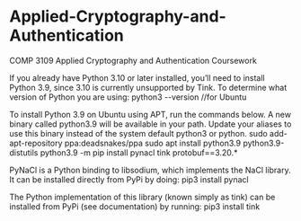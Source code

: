 # Applied-Cryptography-and-Authentication
COMP 3109 Applied Cryptography and Authentication Coursework

If you already have Python 3.10 or later installed, you’ll need to
install Python 3.9, since 3.10 is currently unsupported by Tink. To
determine what version of Python you are using:
  python3 --version //for Ubuntu
  
To install Python 3.9 on Ubuntu using APT, run the commands below. A new
binary called python3.9 will be available in your path. Update your aliases to
use this binary instead of the system default python3 or python.
  sudo add-apt-repository ppa:deadsnakes/ppa
  sudo apt install python3.9 python3.9-distutils
  python3.9 -m pip install pynacl tink protobuf==3.20.*
  
PyNaCl is a Python binding to libsodium, which implements the NaCl library.
It can be installed directly from PyPi by doing:
  pip3 install pynacl
  
The Python implementation of this library (known simply as tink) can be installed 
from PyPi (see documentation) by running:
  pip3 install tink
  
  
